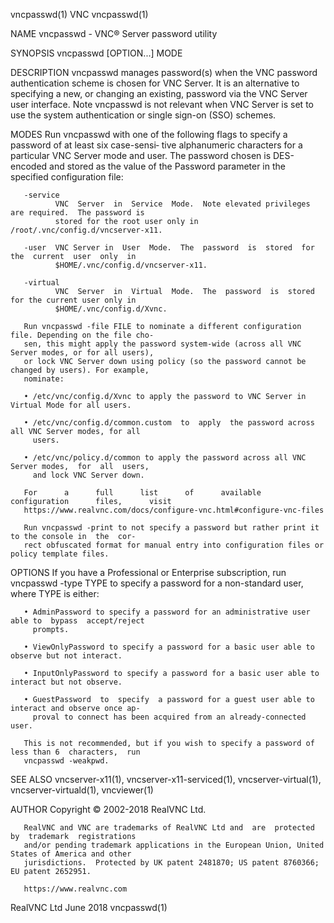 vncpasswd(1)                                      VNC                                     vncpasswd(1)

NAME
       vncpasswd - VNC® Server password utility

SYNOPSIS
       vncpasswd [OPTION...] MODE

DESCRIPTION
       vncpasswd  manages  password(s)  when  the VNC password authentication scheme is chosen for VNC
       Server. It is an alternative to specifying a new, or changing an existing, password via the VNC
       Server  user interface. Note vncpasswd is not relevant when VNC Server is set to use the system
       authentication or single sign-on (SSO) schemes.

MODES
       Run vncpasswd with one of the following flags to specify a password of at least six case-sensi‐
       tive  alphanumeric characters for a particular VNC Server mode and user. The password chosen is
       DES-encoded and stored as the value of the Password parameter in  the  specified  configuration
       file:

       -service
              VNC  Server  in  Service  Mode.  Note elevated privileges are required.  The password is
              stored for the root user only in /root/.vnc/config.d/vncserver-x11.

       -user  VNC Server in  User  Mode.  The  password  is  stored  for  the  current  user  only  in
              $HOME/.vnc/config.d/vncserver-x11.

       -virtual
              VNC  Server  in  Virtual  Mode.  The  password  is  stored  for the current user only in
              $HOME/.vnc/config.d/Xvnc.

       Run vncpasswd -file FILE to nominate a different configuration file. Depending on the file cho‐
       sen, this might apply the password system-wide (across all VNC Server modes, or for all users),
       or lock VNC Server down using policy (so the password cannot be changed by users). For example,
       nominate:

       • /etc/vnc/config.d/Xvnc to apply the password to VNC Server in Virtual Mode for all users.

       • /etc/vnc/config.d/common.custom  to  apply  the password across all VNC Server modes, for all
         users.

       • /etc/vnc/policy.d/common to apply the password across all VNC Server modes,  for  all  users,
         and lock VNC Server down.

       For      a      full      list      of      available      configuration      files,      visit
       https://www.realvnc.com/docs/configure-vnc.html#configure-vnc-files

       Run vncpasswd -print to not specify a password but rather print it to the console in  the  cor‐
       rect obfuscated format for manual entry into configuration files or policy template files.

OPTIONS
       If  you  have  a Professional or Enterprise subscription, run vncpasswd -type TYPE to specify a
       password for a non-standard user, where TYPE is either:

       • AdminPassword to specify a password for an administrative user able to  bypass  accept/reject
         prompts.

       • ViewOnlyPassword to specify a password for a basic user able to observe but not interact.

       • InputOnlyPassword to specify a password for a basic user able to interact but not observe.

       • GuestPassword  to  specify  a password for a guest user able to interact and observe once ap‐
         proval to connect has been acquired from an already-connected user.

       This is not recommended, but if you wish to specify a password of less than 6  characters,  run
       vncpasswd -weakpwd.

SEE ALSO
       vncserver-x11(1),   vncserver-x11-serviced(1),   vncserver-virtual(1),   vncserver-virtuald(1),
       vncviewer(1)

AUTHOR
       Copyright © 2002-2018 RealVNC Ltd.

       RealVNC and VNC are trademarks of RealVNC Ltd and  are  protected  by  trademark  registrations
       and/or pending trademark applications in the European Union, United States of America and other
       jurisdictions.  Protected by UK patent 2481870; US patent 8760366; EU patent 2652951.

       https://www.realvnc.com

RealVNC Ltd                                    June 2018                                  vncpasswd(1)
